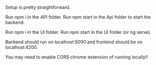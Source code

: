 Setup is pretty straightforward.

Run npm i in the API folder.
Run npm start in the Api folder to start the backend.

Run npm i in the UI folder.
Run npm start in the UI folder (or ng serve).

Backend should run on localhost:5000 and frontend should be on localhost:4200.

You may need to enable CORS chrome extension of running locally!! 
